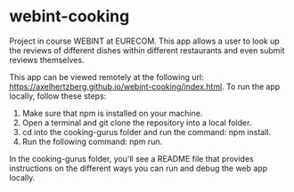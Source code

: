 # webint-cooking
Project in course WEBINT at EURECOM. This app allows a user to look up the reviews of different dishes within different restaurants and even submit reviews themselves.

This app can be viewed remotely at the following url: https://axelhertzberg.github.io/webint-cooking/index.html. To run the app locally, follow these steps:

1. Make sure that npm is installed on your machine.
2. Open a terminal and git clone the repository into a local folder.
3. cd into the cooking-gurus folder and run the command: npm install.
4. Run the following command: npm run.

In the cooking-gurus folder, you'll see a README file that provides instructions on the different ways you can run and debug the web app locally.
